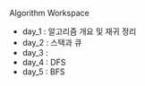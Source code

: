 Algorithm Workspace

- day_1 : 알고리즘 개요 및 재귀 정리 
- day_2 : 스택과 큐
- day_3 : 
- day_4 : DFS
- day_5 : BFS
